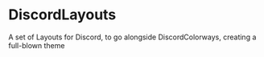 # DiscordLayouts
A set of Layouts for Discord, to go alongside DiscordColorways, creating a full-blown theme
